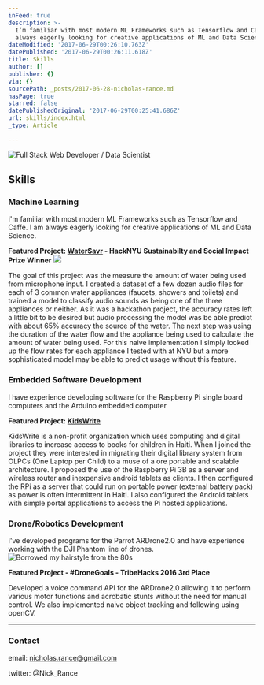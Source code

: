```yaml
---
inFeed: true
description: >-
  I’m familiar with most modern ML Frameworks such as Tensorflow and Caffe. I am
  always eagerly looking for creative applications of ML and Data Science.
dateModified: '2017-06-29T00:26:10.763Z'
datePublished: '2017-06-29T00:26:11.618Z'
title: Skills
author: []
publisher: {}
via: {}
sourcePath: _posts/2017-06-28-nicholas-rance.md
hasPage: true
starred: false
datePublishedOriginal: '2017-06-29T00:25:41.686Z'
url: skills/index.html
_type: Article

---
```

![Full Stack Web Developer / Data Scientist](https://the-grid-user-content.s3-us-west-2.amazonaws.com/d7274d49-a386-43be-a142-349b7b724e5e.png)

## Skills

### Machine Learning

I'm familiar with most modern ML Frameworks such as Tensorflow and Caffe. I am always eagerly looking for creative applications of ML and Data Science.

**Featured Project: [WaterSavr][0] - HackNYU Sustainabilty and Social Impact Prize Winner**
![](https://the-grid-user-content.s3-us-west-2.amazonaws.com/365e9f70-48fe-430b-9591-dfcdc71ae6a8.png)

The goal of this project was the measure the amount of water being used from microphone input. I created a dataset of a few dozen audio files for each of 3 common water appliances (faucets, showers and toilets) and trained a model to classify audio sounds as being one of the three appliances or neither. As it was a hackathon project, the accuracy rates left a little bit to be desired but audio processing the model was be able predict with about 65% accuracy the source of the water. The next step was using the duration of the water flow and the appliance being used to calculate the amount of water being used. For this naive implementation I simply looked up the flow rates for each appliance I tested with at NYU but a more sophisticated model may be able to predict usage without this feature.

### Embedded Software Development

I have experience developing software for the Raspberry Pi single board computers and the Arduino embedded computer

**Featured Project: [KidsWrite][1]**

KidsWrite is a non-profit organization which uses computing and digital libraries to increase access to books for children in Haiti. When I joined the project they were interested in migrating their digital library system from OLPCs (One Laptop per Child) to a muse of a ore portable and scalable architecture. I proposed the use of the Raspberry Pi 3B as a server and wireless router and inexpensive android tablets as clients. I then configured the RPi as a server that could run on portable power (external battery pack) as power is often intermittent in Haiti. I also configured the Android tablets with simple portal applications to access the Pi hosted applications.

### Drone/Robotics Development

I've developed programs for the Parrot ARDrone2.0 and have experience working with the DJI Phantom line of drones.
![Borrowed my hairstyle from the 80s](https://the-grid-user-content.s3-us-west-2.amazonaws.com/9540f0e3-348a-4a1b-a655-f20de817dadb.jpg)

**Featured Project - \#DroneGoals - TribeHacks 2016 3rd Place**

Developed a voice command API for the ARDrone2.0 allowing it to perform various motor functions and acrobatic stunts without the need for manual control. We also implemented naive object tracking and following using openCV.

---

### **Contact**

email: nicholas.rance@gmail.com

twitter: @Nick\_Rance

[0]: https://devpost.com/software/machine-learning-psychology-for-water-sustainability "Devpost Link"
[1]: http://kidswrite.org/